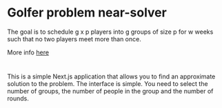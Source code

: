 # Golfer problem near-solver

The goal is to schedule g x p players into g groups of size p for w weeks such that no two players meet more than once.

More info [here](https://en.wikipedia.org/wiki/Social_golfer_problem)

#

This is a simple Next.js application that allows you to find an approximate solution to the problem. The interface is simple. You need to select the number of groups, the number of people in the group and the number of rounds.
